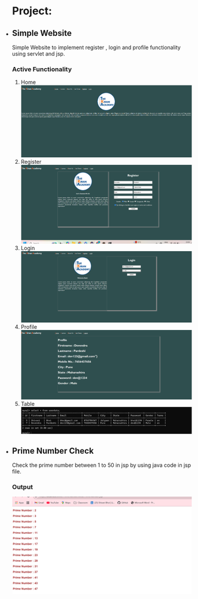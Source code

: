 
<ul>
<h1>Project:</h1>
<li><h2>Simple Website</h2></li>
<p>Simple Website to implement register , login and profile functionality using servlet and jsp.</p>
<h3>Active Functionality</h3>
<ol>
   <li>Home</li>
  <img src = "JBK Web/home.png">
  <li>Register</li>
  <img src = "JBK Web/register.png">
  <li>Login</li>
  <img src = "JBK Web/login.png">
  <li>Profile</li>
  <img src = "JBK Web/profile.png">
  <li>Table</li>
  <img src = "JBK Web/database.png">
</ol>

<li><h2>Prime Number Check</h2></li>
<p>Check the prime number between 1 to 50 in jsp by using java code in jsp file.</p>

<b><h3>Output</h3><b>
<img src = "PrimeNumberWeb/src/main/webapp/image.png">
</ul>
